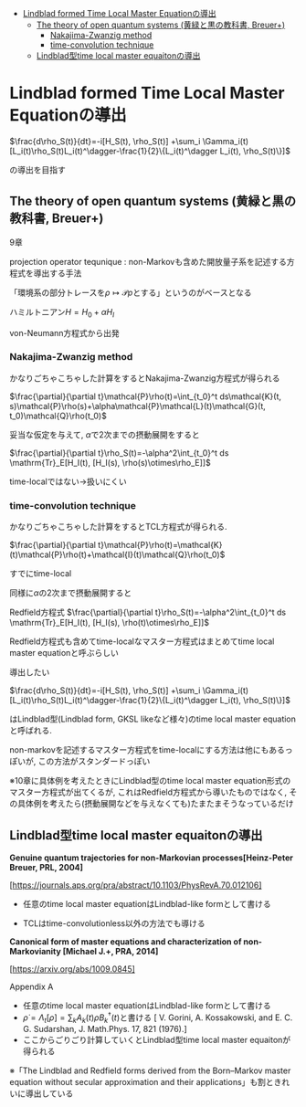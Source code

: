 <script type="text/x-mathjax-config">MathJax.Hub.Config({tex2jax:{inlineMath:[['\$','\$'],['\\(','\\)']],processEscapes:true},CommonHTML: {matchFontHeight:false}});</script> <script type="text/javascript" async src="https://cdnjs.cloudflare.com/ajax/libs/mathjax/2.7.1/MathJax.js?config=TeX-MML-AM_CHTML"></script>

- [Lindblad formed Time Local Master Equationの導出](#lindblad-formed-time-local-master-equationの導出)
  - [The theory of open quantum systems (黄緑と黒の教科書, Breuer+)](#the-theory-of-open-quantum-systems-黄緑と黒の教科書-breuer)
    - [Nakajima-Zwanzig method](#nakajima-zwanzig-method)
    - [time-convolution technique](#time-convolution-technique)
  - [Lindblad型time local master equaitonの導出](#lindblad型time-local-master-equaitonの導出)


# Lindblad formed Time Local Master Equationの導出

$\frac{d\rho_S(t)}{dt}=-i[H_S(t), \rho_S(t)]
    +\sum_i \Gamma_i(t)[L_i(t)\rho_S(t)L_i(t)^\dagger-\frac{1}{2}\{L_i(t)^\dagger L_i(t), \rho_S(t)\}]$

の導出を目指す

## The theory of open quantum systems (黄緑と黒の教科書, Breuer+)
9章

projection operator tequnique : non-Markovも含めた開放量子系を記述する方程式を導出する手法

「環境系の部分トレースを$\rho\mapsto\mathcal{P}\rho$とする」というのがベースとなる

ハミルトニアン$H=H_0+\alpha H_I$

von-Neumann方程式から出発

### Nakajima-Zwanzig method
かなりごちゃこちゃした計算をするとNakajima-Zwanzig方程式が得られる

$\frac{\partial}{\partial t}\mathcal{P}\rho(t)=\int_{t_0}^t ds\mathcal{K}(t, s)\mathcal{P}\rho(s)+\alpha\mathcal{P}\mathcal{L}(t)\mathcal{G}(t, t_0)\mathcal{Q}\rho(t_0)$

妥当な仮定を与えて, $\alpha$で2次までの摂動展開をすると

$\frac{\partial}{\partial t}\rho_S(t)=-\alpha^2\int_{t_0}^t ds \mathrm{Tr}_E[H_I(t), [H_I(s), \rho(s)\otimes\rho_E]]$

time-localではない→扱いにくい

### time-convolution technique
かなりごちゃこちゃした計算をするとTCL方程式が得られる.

$\frac{\partial}{\partial t}\mathcal{P}\rho(t)=\mathcal{K}(t)\mathcal{P}\rho(t)+\mathcal{I}(t)\mathcal{Q}\rho(t_0)$

すでにtime-local

同様に$\alpha$の2次まで摂動展開すると

Redfield方程式 $\frac{\partial}{\partial t}\rho_S(t)=-\alpha^2\int_{t_0}^t ds \mathrm{Tr}_E[H_I(t), [H_I(s), \rho(t)\otimes\rho_E]]$

Redfield方程式も含めてtime-localなマスター方程式はまとめてtime local master equationと呼ぶらしい

導出したい

$\frac{d\rho_S(t)}{dt}=-i[H_S(t), \rho_S(t)]
    +\sum_i \Gamma_i(t)[L_i(t)\rho_S(t)L_i(t)^\dagger-\frac{1}{2}\{L_i(t)^\dagger L_i(t), \rho_S(t)\}]$

はLindblad型(Lindblad form, GKSL likeなど様々)のtime local master equationと呼ばれる.

non-markovを記述するマスター方程式をtime-localにする方法は他にもあるっぽいが, この方法がスタンダードっぽい

※10章に具体例を考えたときにLindblad型のtime local master equation形式のマスター方程式が出てくるが, これはRedfield方程式から導いたものではなく, その具体例を考えたら(摂動展開などを与えなくても)たまたまそうなっているだけ

## Lindblad型time local master equaitonの導出

**Genuine quantum trajectories for non-Markovian processes[Heinz-Peter Breuer, PRL, 2004]**

[https://journals.aps.org/pra/abstract/10.1103/PhysRevA.70.012106]

- 任意のtime local master equationはLindblad-like formとして書ける

- TCLはtime-convolutionless以外の方法でも導ける

**Canonical form of master equations and characterization of non-Markovianity [Michael J.+, PRA, 2014]**

[https://arxiv.org/abs/1009.0845]

Appendix A

- 任意のtime local master equationはLindblad-like formとして書ける
- $\dot{\rho}=\Lambda_t[\rho]=\sum_kA_k(t)\rho B_k^\dagger(t)$と書ける
[ V. Gorini, A. Kossakowski, and E. C. G. Sudarshan, J. Math.Phys. 17, 821 (1976).]
- ここからごりごり計算していくとLindblad型time local master equaitonが得られる




※「The Lindblad and Redfield forms derived from the Born–Markov master equation without secular approximation and their applications」も割ときれいに導出している